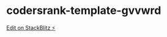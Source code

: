 # codersrank-template-gvvwrd

[Edit on StackBlitz ⚡️](https://stackblitz.com/edit/codersrank-template-gvvwrd)
